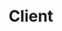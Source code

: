 ---
layout: default
title: Client
slug: work
path: ../

meta-title: Quail Landing Farm
meta-description: Quail Landing Farm

client-order: 1000

client-name: Quail Landing Farm
client-slug: quaillanding
client-tag: "Logo Design & Basic Branding"
client-desc: ""

---